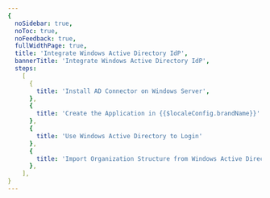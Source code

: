 ```yaml
---
{
  noSidebar: true,
  noToc: true,
  noFeedback: true,
  fullWidthPage: true,
  title: 'Integrate Windows Active Directory IdP',
  bannerTitle: 'Integrate Windows Active Directory IdP',
  steps:
    [
      {
        title: 'Install AD Connector on Windows Server',
      },
      {
        title: 'Create the Application in {{$localeConfig.brandName}}'
      },
      {
        title: 'Use Windows Active Directory to Login'
      },
      {
        title: 'Import Organization Structure from Windows Active Directory'
      },
    ],
}
---
```


<IntegrationDetail backLink="/guides/connections/enterprise"/>
